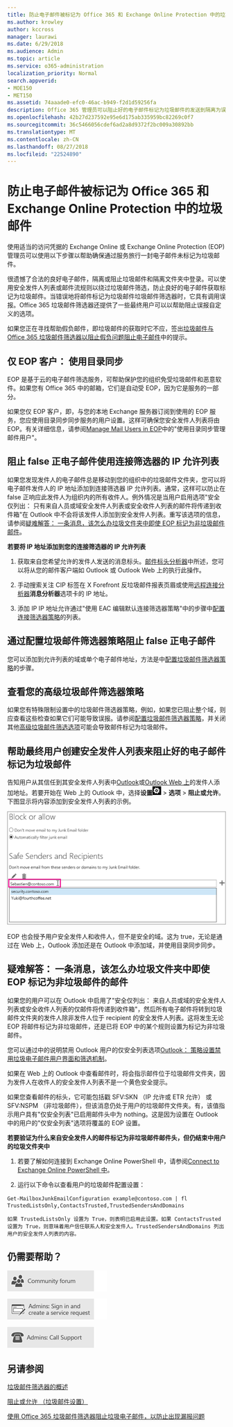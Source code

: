 ```yaml
---
title: 防止电子邮件被标记为 Office 365 和 Exchange Online Protection 中的垃圾邮件
ms.author: krowley
author: kccross
manager: laurawi
ms.date: 6/29/2018
ms.audience: Admin
ms.topic: article
ms.service: o365-administration
localization_priority: Normal
search.appverid:
- MOE150
- MET150
ms.assetid: 74aaade0-efc0-46ac-b949-f2d1d59256fa
description: Office 365 管理员可以阻止好的电子邮件标记为垃圾邮件的发送到隔离为误报提示。自定义安全列表和其他选项，以防止好的电子邮件标记为垃圾邮件。
ms.openlocfilehash: 42b27d237592e95e6d175ab335959bc82269c0f7
ms.sourcegitcommit: 36c5466056cdef6ad2a8d9372f2bc009a30892bb
ms.translationtype: MT
ms.contentlocale: zh-CN
ms.lasthandoff: 08/27/2018
ms.locfileid: "22524890"
---
```

# <a name="prevent-email-from-being-marked-as-spam-in-office-365-and-exchange-online-protection"></a>防止电子邮件被标记为 Office 365 和 Exchange Online Protection 中的垃圾邮件

使用适当的访问凭据的 Exchange Online 或 Exchange Online Protection (EOP) 管理员可以使用以下步骤以帮助确保通过服务旅行一封电子邮件未标记为垃圾邮件。
  
很遗憾了合法的良好电子邮件，隔离或阻止垃圾邮件和隔离文件夹中登录。可以使用安全发件人列表或邮件流规则以绕过垃圾邮件筛选，防止良好的电子邮件获取标记为垃圾邮件。当错误地将邮件标记为垃圾邮件垃圾邮件筛选器时，它具有调用误报。Office 365 垃圾邮件筛选器还提供了一些最终用户可以以帮助阻止误报自定义的选项。
  
如果您正在寻找帮助假负邮件，即垃圾邮件的获取时它不应，签出[垃圾邮件与 Office 365 垃圾邮件筛选器以阻止假负问题阻止电子邮件](block-email-spam-to-prevent-false-negatives.md)中的提示。
  
## <a name="eop-only-customers-use-directory-synchronization"></a>仅 EOP 客户： 使用目录同步

EOP 是基于云的电子邮件筛选服务，可帮助保护您的组织免受垃圾邮件和恶意软件。如果您有 Office 365 中的邮箱，它们是自动受 EOP，因为它是服务的一部分。 
  
如果您仅 EOP 客户，即，与您的本地 Exchange 服务器订阅到使用的 EOP 服务，您应使用目录同步同步服务的用户设置。这样可确保您安全发件人列表将由 EOP。有关详细信息，请参阅[Manage Mail Users in EOP](https://go.microsoft.com/fwlink/?LinkId=534098)中的"使用目录同步管理邮件用户"。
  
## <a name="prevent-false-positive-email-by-using-the-connection-filters-ip-allow-list"></a>阻止 false 正电子邮件使用连接筛选器的 IP 允许列表

如果您发现发件人的电子邮件总是移动到您的组织中的垃圾邮件文件夹，您可以将电子邮件发件人的 IP 地址添加到连接筛选器 IP 允许列表。通常，这样可以防止在 false 正响应此发件人为组织内的所有收件人。例外情况是当用户启用选项"安全仅列出： 只有来自人员或域安全发件人列表或安全收件人列表的邮件将传递到收件箱"在 Outlook 中不会将该发件人添加到安全发件人列表。重写该选项的信息，请参阅[疑难解答： 一条消息，该怎么办垃圾文件夹中即使 EOP 标记为非垃圾邮件邮件](prevent-email-from-being-marked-as-spam-0.md#TroubleshootingJunkEOPNonSpam)。
  
 **若要将 IP 地址添加到您的连接筛选器的 IP 允许列表**
  
1. 获取来自您希望允许的发件人发送的消息标头。[邮件标头分析器](https://go.microsoft.com/fwlink/p/?LinkId=306583)中所述，您可以将从您的邮件客户端如 Outlook 或 Outlook Web 上的执行此操作。
    
2. 手动搜索关注 CIP 标签在 X Forefront 反垃圾邮件报表页眉或使用[远程连接分析器](https://testconnectivity.microsoft.com/?tabid=mha)**消息分析器**选项卡的 IP 地址。
    
3. 添加 IP IP 地址允许通过"使用 EAC 编辑默认连接筛选器策略"中的步骤中[配置连接筛选器策略](https://go.microsoft.com/fwlink/?LinkId=534132)的列表。
    
## <a name="prevent-false-positive-email-by-configuring-spam-filter-policies"></a>通过配置垃圾邮件筛选器策略阻止 false 正电子邮件

您可以添加到允许列表的域或单个电子邮件地址，方法是中[配置垃圾邮件筛选器策略](https://go.microsoft.com/fwlink/?LinkID=534136)的步骤。
  
## <a name="review-your-advanced-spam-filter-policies"></a>查看您的高级垃圾邮件筛选器策略

如果您有特殊限制设置中的垃圾邮件筛选器策略，例如，如果您已阻止整个域，则应查看这些检查如果它们可能导致误报。请参阅[配置垃圾邮件筛选器策略](https://go.microsoft.com/fwlink/?LinkId=534136)，并关闭其他[高级垃圾邮件筛选选项](https://go.microsoft.com/fwlink/?LinkId=534137)可能会导致邮件标记为垃圾邮件。 
  
## <a name="help-your-end-users-create-a-safe-sender-list-to-prevent-good-email-from-being-marked-as-spam"></a>帮助最终用户创建安全发件人列表来阻止好的电子邮件标记为垃圾邮件
<a name="BKMK_email-user-help-safelist"> </a>

告知用户从其信任到其安全发件人列表中[Outlook](https://go.microsoft.com/fwlink/p/?LinkId=270065)或[Outlook Web 上](https://go.microsoft.com/fwlink/p/?LinkId=294862)的发件人添加地址。若要开始在 Web 上的 Outlook 中，选择**设置**![ConfigureAPowerBIAnalysisServicesConnector_settingsIcon](media/24bd5467-c8d2-4936-9c37-a179bd0e21ec.png) \> **选项** \> **阻止或允许**。下图显示将内容添加到安全发件人列表的示例。
  
![在 Outlook Web App 中添加安全发件人](media/8de6b24e-429e-4e8f-8ce8-53ba659cbfcb.png)
  
EOP 也会授予用户安全发件人和收件人，但不是安全的域。这为 true，无论是通过在 Web 上，Outlook 添加还是在 Outlook 中添加域，并使用目录同步同步。
  
## <a name="troubleshooting-a-message-ends-up-in-the-junk-folder-even-though-eop-marked-the-message-as-non-spam"></a>疑难解答： 一条消息，该怎么办垃圾文件夹中即使 EOP 标记为非垃圾邮件的邮件
<a name="TroubleshootingJunkEOPNonSpam"> </a>

如果您的用户可以在 Outlook 中启用了"安全仅列出： 来自人员或域的安全发件人列表或安全收件人列表的仅邮件将传递到收件箱"，然后所有电子邮件将转到垃圾邮件文件夹的发件人除非发件人位于 recipient 的安全发件人列表。这将发生无论 EOP 将邮件标记为非垃圾邮件，还是已将 EOP 中的某个规则设置为标记为非垃圾邮件。
  
您可以通过中的说明禁用 Outlook 用户的仅安全列表选项[Outlook： 策略设置禁用垃圾电子邮件用户界面和筛选机制](https://support.microsoft.com/en-us/kb/2180568)。
  
如果在 Web 上的 Outlook 中查看邮件时，将会指示邮件位于垃圾邮件文件夹，因为发件人在收件人的安全发件人列表不是一个黄色安全提示。
  
如果您查看邮件的标头，它可能包括戳 SFV:SKN （IP 允许或 ETR 允许） 或 SFV:NSPM （非垃圾邮件），但该消息仍处于用户的垃圾邮件文件夹。有，该值指示用户具有"仅安全列表"已启用邮件头中为 nothing。这是因为设置在 Outlook 中的用户的"仅安全列表"选项将覆盖的 EOP 设置。 
  
 **若要验证为什么来自安全发件人的邮件标记为非垃圾邮件邮件头，但仍结束中用户的垃圾文件夹中**
  
1. 若要了解如何连接到 Exchange Online PowerShell 中，请参阅[Connect to Exchange Online PowerShell 中](https://go.microsoft.com/fwlink/p/?LinkId=396554)。 
    
2. 运行以下命令以查看用户的垃圾邮件配置设置：
    
  ```
  Get-MailboxJunkEmailConfiguration example@contoso.com | fl TrustedListsOnly,ContactsTrusted,TrustedSendersAndDomains
  ```

    如果 TrustedListsOnly 设置为 True，则表明已启用此设置。如果 ContactsTrusted 设置为 True，则意味着用户信任联系人和安全发件人。TrustedSendersAndDomains 列出用户的安全发件人列表的内容。
    
## <a name="still-need-help"></a>仍需要帮助？
<a name="TroubleshootingJunkEOPNonSpam"> </a>

[![从 Office 365 社区论坛获取帮助](media/12a746cc-184b-4288-908c-f718ce9c4ba5.png)](https://go.microsoft.com/fwlink/p/?LinkId=518605)
  
[![管理员：登录并创建一个服务请求](media/10862798-181d-47a5-ae4f-3f8d5a2874d4.png)]( https://go.microsoft.com/fwlink/p/?LinkId=519124)
  
[![管理员：电话支持](media/9f262e67-e8c9-4fc0-85c2-b3f4cfbc064e.png)](https://go.microsoft.com/fwlink/p/?LinkID=518322)
  
## <a name="see-also"></a>另请参阅
<a name="TroubleshootingJunkEOPNonSpam"> </a>

[垃圾邮件筛选器的概述](https://support.office.com/article/5AE3EA8E-CF41-4FA0-B02A-3B96E21DE089)
  
[阻止或允许 （垃圾邮件设置）](https://support.office.com/article/48c9f6f7-2309-4f95-9a4d-de987e880e46)
  
[使用 Office 365 垃圾邮件筛选器阻止垃圾电子邮件，以防止出现漏报问题](block-email-spam-to-prevent-false-negatives.md)

